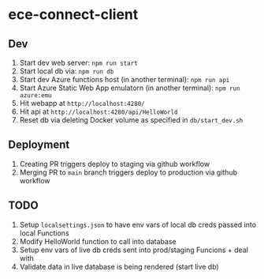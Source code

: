 # ece-connect-client

## Dev

1. Start dev web server: `npm run start`
1. Start local db via: `npm run db`
1. Start dev Azure functions host (in another terminal): `npm run api`
1. Start Azure Static Web App emulatorn (in another terminal): `npm run azure:emu`
1. Hit webapp at `http://localhost:4280/`
1. Hit api at `http://localhost:4280/api/HelloWorld`
1. Reset db via deleting Docker volume as specified in `db/start_dev.sh`

## Deployment

1. Creating PR triggers deploy to staging via github workflow
1. Merging PR to `main` branch triggers deploy to production via github workflow

## TODO

1. Setup `localsettings.json` to have env vars of local db creds passed into local Functions
1. Modify HelloWorld function to call into database
1. Setup env vars of live db creds sent into prod/staging Funcions + deal with 
1. Validate data in live database is being rendered (start live db)

